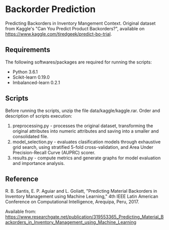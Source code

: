 # Backorder Prediction
Predicting Backorders in Inventory Mangement Context. Original dataset from Kaggle's "Can You Predict Product Backorders?", available on https://www.kaggle.com/tiredgeek/predict-bo-trial.

## Requirements
The following softwares/packages are required for running the scripts:
- Python 3.6.1
- Scikit-learn 0.19.0
- Imbalanced-learn 0.2.1

## Scripts
Before running the scripts, unzip the file data/kaggle/kaggle.rar. Order and description of scripts execution:
1. preprocessing.py - processes the original dataset, transforming the original attributes
into numeric attributes and saving into a smaller and consolidated file.
2. model_selection.py - evaluates clasification models through exhaustive grid search, using stratified 
5-fold cross-validation, and Area Under Precision-Recall Curve (AUPRC) scorer.
3. results.py - compute metrics and generate graphs for model evaluation and importance analysis.

## Reference
R. B. Santis, E. P. Aguiar and L. Goliatt, "Predicting Material Backorders in Inventory Management using Machine Learning," 4th IEEE Latin American Conference on Computational Intelligence, Arequipa, Peru, 2017.

Available from: https://www.researchgate.net/publication/319553365_Predicting_Material_Backorders_in_Inventory_Management_using_Machine_Learning
